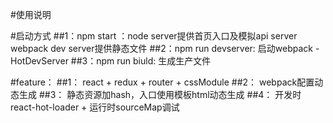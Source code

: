 #使用说明 

#启动方式
##1：npm start ：node server提供首页入口及模拟api server 
                 webpack dev server提供静态文件
##2：npm run devserver: 启动webpack - HotDevServer
##3：npm run biuld: 生成生产文件

#feature：
##1： react + redux + router + cssModule
##2： webpack配置动态生成
##3： 静态资源加hash，入口使用模板html动态生成
##4： 开发时react-hot-loader + 运行时sourceMap调试
